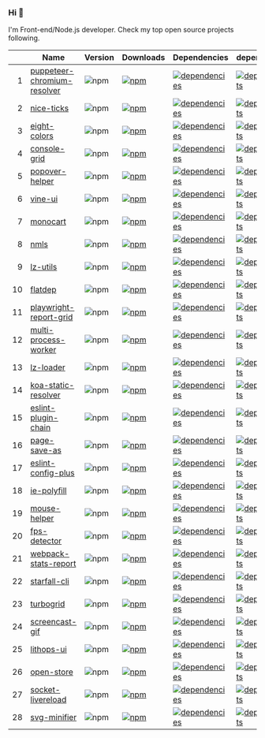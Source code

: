 ### Hi 👋

I'm Front-end/Node.js developer. Check my top open source projects following.

|  |Name                          |Version|Downloads|Dependencies|dependents
|-:|------------------------------|-------|---------|------------|----------
| 1|[puppeteer-chromium-resolver](https://github.com/cenfun/puppeteer-chromium-resolver)|![npm](https://img.shields.io/npm/v/puppeteer-chromium-resolver)|[![npm](https://img.shields.io/npm/dw/puppeteer-chromium-resolver)](https://www.npmjs.com/package/puppeteer-chromium-resolver)|[![dependencies](https://img.shields.io/librariesio/github/cenfun/puppeteer-chromium-resolver)](https://github.com/cenfun/puppeteer-chromium-resolver/network/dependencies)|[![dependents](https://img.shields.io/librariesio/dependents/npm/puppeteer-chromium-resolver)](https://github.com/cenfun/puppeteer-chromium-resolver/network/dependents)
| 2|[nice-ticks](https://github.com/cenfun/nice-ticks)|![npm](https://img.shields.io/npm/v/nice-ticks)|[![npm](https://img.shields.io/npm/dw/nice-ticks)](https://www.npmjs.com/package/nice-ticks)|[![dependencies](https://img.shields.io/librariesio/github/cenfun/nice-ticks)](https://github.com/cenfun/nice-ticks/network/dependencies)|[![dependents](https://img.shields.io/librariesio/dependents/npm/nice-ticks)](https://github.com/cenfun/nice-ticks/network/dependents)
| 3|[eight-colors](https://github.com/cenfun/eight-colors)|![npm](https://img.shields.io/npm/v/eight-colors)|[![npm](https://img.shields.io/npm/dw/eight-colors)](https://www.npmjs.com/package/eight-colors)|[![dependencies](https://img.shields.io/librariesio/github/cenfun/eight-colors)](https://github.com/cenfun/eight-colors/network/dependencies)|[![dependents](https://img.shields.io/librariesio/dependents/npm/eight-colors)](https://github.com/cenfun/eight-colors/network/dependents)
| 4|[console-grid](https://github.com/cenfun/console-grid)|![npm](https://img.shields.io/npm/v/console-grid)|[![npm](https://img.shields.io/npm/dw/console-grid)](https://www.npmjs.com/package/console-grid)|[![dependencies](https://img.shields.io/librariesio/github/cenfun/console-grid)](https://github.com/cenfun/console-grid/network/dependencies)|[![dependents](https://img.shields.io/librariesio/dependents/npm/console-grid)](https://github.com/cenfun/console-grid/network/dependents)
| 5|[popover-helper](https://github.com/cenfun/popover-helper)|![npm](https://img.shields.io/npm/v/popover-helper)|[![npm](https://img.shields.io/npm/dw/popover-helper)](https://www.npmjs.com/package/popover-helper)|[![dependencies](https://img.shields.io/librariesio/github/cenfun/popover-helper)](https://github.com/cenfun/popover-helper/network/dependencies)|[![dependents](https://img.shields.io/librariesio/dependents/npm/popover-helper)](https://github.com/cenfun/popover-helper/network/dependents)
| 6|[vine-ui](https://github.com/cenfun/vine-ui)|![npm](https://img.shields.io/npm/v/vine-ui)|[![npm](https://img.shields.io/npm/dw/vine-ui)](https://www.npmjs.com/package/vine-ui)|[![dependencies](https://img.shields.io/librariesio/github/cenfun/vine-ui)](https://github.com/cenfun/vine-ui/network/dependencies)|[![dependents](https://img.shields.io/librariesio/dependents/npm/vine-ui)](https://github.com/cenfun/vine-ui/network/dependents)
| 7|[monocart](https://github.com/cenfun/monocart)|![npm](https://img.shields.io/npm/v/monocart)|[![npm](https://img.shields.io/npm/dw/monocart)](https://www.npmjs.com/package/monocart)|[![dependencies](https://img.shields.io/librariesio/github/cenfun/monocart)](https://github.com/cenfun/monocart/network/dependencies)|[![dependents](https://img.shields.io/librariesio/dependents/npm/monocart)](https://github.com/cenfun/monocart/network/dependents)
| 8|[nmls](https://github.com/cenfun/nmls)|![npm](https://img.shields.io/npm/v/nmls)|[![npm](https://img.shields.io/npm/dw/nmls)](https://www.npmjs.com/package/nmls)|[![dependencies](https://img.shields.io/librariesio/github/cenfun/nmls)](https://github.com/cenfun/nmls/network/dependencies)|[![dependents](https://img.shields.io/librariesio/dependents/npm/nmls)](https://github.com/cenfun/nmls/network/dependents)
| 9|[lz-utils](https://github.com/cenfun/lz-utils)|![npm](https://img.shields.io/npm/v/lz-utils)|[![npm](https://img.shields.io/npm/dw/lz-utils)](https://www.npmjs.com/package/lz-utils)|[![dependencies](https://img.shields.io/librariesio/github/cenfun/lz-utils)](https://github.com/cenfun/lz-utils/network/dependencies)|[![dependents](https://img.shields.io/librariesio/dependents/npm/lz-utils)](https://github.com/cenfun/lz-utils/network/dependents)
|10|[flatdep](https://github.com/cenfun/flatdep)|![npm](https://img.shields.io/npm/v/flatdep)|[![npm](https://img.shields.io/npm/dw/flatdep)](https://www.npmjs.com/package/flatdep)|[![dependencies](https://img.shields.io/librariesio/github/cenfun/flatdep)](https://github.com/cenfun/flatdep/network/dependencies)|[![dependents](https://img.shields.io/librariesio/dependents/npm/flatdep)](https://github.com/cenfun/flatdep/network/dependents)
|11|[playwright-report-grid](https://github.com/cenfun/playwright-report-grid)|![npm](https://img.shields.io/npm/v/playwright-report-grid)|[![npm](https://img.shields.io/npm/dw/playwright-report-grid)](https://www.npmjs.com/package/playwright-report-grid)|[![dependencies](https://img.shields.io/librariesio/github/cenfun/playwright-report-grid)](https://github.com/cenfun/playwright-report-grid/network/dependencies)|[![dependents](https://img.shields.io/librariesio/dependents/npm/playwright-report-grid)](https://github.com/cenfun/playwright-report-grid/network/dependents)
|12|[multi-process-worker](https://github.com/cenfun/multi-process-worker)|![npm](https://img.shields.io/npm/v/multi-process-worker)|[![npm](https://img.shields.io/npm/dw/multi-process-worker)](https://www.npmjs.com/package/multi-process-worker)|[![dependencies](https://img.shields.io/librariesio/github/cenfun/multi-process-worker)](https://github.com/cenfun/multi-process-worker/network/dependencies)|[![dependents](https://img.shields.io/librariesio/dependents/npm/multi-process-worker)](https://github.com/cenfun/multi-process-worker/network/dependents)
|13|[lz-loader](https://github.com/cenfun/lz-loader)|![npm](https://img.shields.io/npm/v/lz-loader)|[![npm](https://img.shields.io/npm/dw/lz-loader)](https://www.npmjs.com/package/lz-loader)|[![dependencies](https://img.shields.io/librariesio/github/cenfun/lz-loader)](https://github.com/cenfun/lz-loader/network/dependencies)|[![dependents](https://img.shields.io/librariesio/dependents/npm/lz-loader)](https://github.com/cenfun/lz-loader/network/dependents)
|14|[koa-static-resolver](https://github.com/cenfun/koa-static-resolver)|![npm](https://img.shields.io/npm/v/koa-static-resolver)|[![npm](https://img.shields.io/npm/dw/koa-static-resolver)](https://www.npmjs.com/package/koa-static-resolver)|[![dependencies](https://img.shields.io/librariesio/github/cenfun/koa-static-resolver)](https://github.com/cenfun/koa-static-resolver/network/dependencies)|[![dependents](https://img.shields.io/librariesio/dependents/npm/koa-static-resolver)](https://github.com/cenfun/koa-static-resolver/network/dependents)
|15|[eslint-plugin-chain](https://github.com/cenfun/eslint-plugin-chain)|![npm](https://img.shields.io/npm/v/eslint-plugin-chain)|[![npm](https://img.shields.io/npm/dw/eslint-plugin-chain)](https://www.npmjs.com/package/eslint-plugin-chain)|[![dependencies](https://img.shields.io/librariesio/github/cenfun/eslint-plugin-chain)](https://github.com/cenfun/eslint-plugin-chain/network/dependencies)|[![dependents](https://img.shields.io/librariesio/dependents/npm/eslint-plugin-chain)](https://github.com/cenfun/eslint-plugin-chain/network/dependents)
|16|[page-save-as](https://github.com/cenfun/page-save-as)|![npm](https://img.shields.io/npm/v/page-save-as)|[![npm](https://img.shields.io/npm/dw/page-save-as)](https://www.npmjs.com/package/page-save-as)|[![dependencies](https://img.shields.io/librariesio/github/cenfun/page-save-as)](https://github.com/cenfun/page-save-as/network/dependencies)|[![dependents](https://img.shields.io/librariesio/dependents/npm/page-save-as)](https://github.com/cenfun/page-save-as/network/dependents)
|17|[eslint-config-plus](https://github.com/cenfun/eslint-config-plus)|![npm](https://img.shields.io/npm/v/eslint-config-plus)|[![npm](https://img.shields.io/npm/dw/eslint-config-plus)](https://www.npmjs.com/package/eslint-config-plus)|[![dependencies](https://img.shields.io/librariesio/github/cenfun/eslint-config-plus)](https://github.com/cenfun/eslint-config-plus/network/dependencies)|[![dependents](https://img.shields.io/librariesio/dependents/npm/eslint-config-plus)](https://github.com/cenfun/eslint-config-plus/network/dependents)
|18|[ie-polyfill](https://github.com/cenfun/ie-polyfill)|![npm](https://img.shields.io/npm/v/ie-polyfill)|[![npm](https://img.shields.io/npm/dw/ie-polyfill)](https://www.npmjs.com/package/ie-polyfill)|[![dependencies](https://img.shields.io/librariesio/github/cenfun/ie-polyfill)](https://github.com/cenfun/ie-polyfill/network/dependencies)|[![dependents](https://img.shields.io/librariesio/dependents/npm/ie-polyfill)](https://github.com/cenfun/ie-polyfill/network/dependents)
|19|[mouse-helper](https://github.com/cenfun/mouse-helper)|![npm](https://img.shields.io/npm/v/mouse-helper)|[![npm](https://img.shields.io/npm/dw/mouse-helper)](https://www.npmjs.com/package/mouse-helper)|[![dependencies](https://img.shields.io/librariesio/github/cenfun/mouse-helper)](https://github.com/cenfun/mouse-helper/network/dependencies)|[![dependents](https://img.shields.io/librariesio/dependents/npm/mouse-helper)](https://github.com/cenfun/mouse-helper/network/dependents)
|20|[fps-detector](https://github.com/cenfun/fps-detector)|![npm](https://img.shields.io/npm/v/fps-detector)|[![npm](https://img.shields.io/npm/dw/fps-detector)](https://www.npmjs.com/package/fps-detector)|[![dependencies](https://img.shields.io/librariesio/github/cenfun/fps-detector)](https://github.com/cenfun/fps-detector/network/dependencies)|[![dependents](https://img.shields.io/librariesio/dependents/npm/fps-detector)](https://github.com/cenfun/fps-detector/network/dependents)
|21|[webpack-stats-report](https://github.com/cenfun/webpack-stats-report)|![npm](https://img.shields.io/npm/v/webpack-stats-report)|[![npm](https://img.shields.io/npm/dw/webpack-stats-report)](https://www.npmjs.com/package/webpack-stats-report)|[![dependencies](https://img.shields.io/librariesio/github/cenfun/webpack-stats-report)](https://github.com/cenfun/webpack-stats-report/network/dependencies)|[![dependents](https://img.shields.io/librariesio/dependents/npm/webpack-stats-report)](https://github.com/cenfun/webpack-stats-report/network/dependents)
|22|[starfall-cli](https://github.com/cenfun/starfall-cli)|![npm](https://img.shields.io/npm/v/starfall-cli)|[![npm](https://img.shields.io/npm/dw/starfall-cli)](https://www.npmjs.com/package/starfall-cli)|[![dependencies](https://img.shields.io/librariesio/github/cenfun/starfall-cli)](https://github.com/cenfun/starfall-cli/network/dependencies)|[![dependents](https://img.shields.io/librariesio/dependents/npm/starfall-cli)](https://github.com/cenfun/starfall-cli/network/dependents)
|23|[turbogrid](https://github.com/cenfun/turbogrid)|![npm](https://img.shields.io/npm/v/turbogrid)|[![npm](https://img.shields.io/npm/dw/turbogrid)](https://www.npmjs.com/package/turbogrid)|[![dependencies](https://img.shields.io/librariesio/github/cenfun/turbogrid)](https://github.com/cenfun/turbogrid/network/dependencies)|[![dependents](https://img.shields.io/librariesio/dependents/npm/turbogrid)](https://github.com/cenfun/turbogrid/network/dependents)
|24|[screencast-gif](https://github.com/cenfun/screencast-gif)|![npm](https://img.shields.io/npm/v/screencast-gif)|[![npm](https://img.shields.io/npm/dw/screencast-gif)](https://www.npmjs.com/package/screencast-gif)|[![dependencies](https://img.shields.io/librariesio/github/cenfun/screencast-gif)](https://github.com/cenfun/screencast-gif/network/dependencies)|[![dependents](https://img.shields.io/librariesio/dependents/npm/screencast-gif)](https://github.com/cenfun/screencast-gif/network/dependents)
|25|[lithops-ui](https://github.com/cenfun/lithops-ui)|![npm](https://img.shields.io/npm/v/lithops-ui)|[![npm](https://img.shields.io/npm/dw/lithops-ui)](https://www.npmjs.com/package/lithops-ui)|[![dependencies](https://img.shields.io/librariesio/github/cenfun/lithops-ui)](https://github.com/cenfun/lithops-ui/network/dependencies)|[![dependents](https://img.shields.io/librariesio/dependents/npm/lithops-ui)](https://github.com/cenfun/lithops-ui/network/dependents)
|26|[open-store](https://github.com/cenfun/open-store)|![npm](https://img.shields.io/npm/v/open-store)|[![npm](https://img.shields.io/npm/dw/open-store)](https://www.npmjs.com/package/open-store)|[![dependencies](https://img.shields.io/librariesio/github/cenfun/open-store)](https://github.com/cenfun/open-store/network/dependencies)|[![dependents](https://img.shields.io/librariesio/dependents/npm/open-store)](https://github.com/cenfun/open-store/network/dependents)
|27|[socket-livereload](https://github.com/cenfun/socket-livereload)|![npm](https://img.shields.io/npm/v/socket-livereload)|[![npm](https://img.shields.io/npm/dw/socket-livereload)](https://www.npmjs.com/package/socket-livereload)|[![dependencies](https://img.shields.io/librariesio/github/cenfun/socket-livereload)](https://github.com/cenfun/socket-livereload/network/dependencies)|[![dependents](https://img.shields.io/librariesio/dependents/npm/socket-livereload)](https://github.com/cenfun/socket-livereload/network/dependents)
|28|[svg-minifier](https://github.com/cenfun/svg-minifier)|![npm](https://img.shields.io/npm/v/svg-minifier)|[![npm](https://img.shields.io/npm/dw/svg-minifier)](https://www.npmjs.com/package/svg-minifier)|[![dependencies](https://img.shields.io/librariesio/github/cenfun/svg-minifier)](https://github.com/cenfun/svg-minifier/network/dependencies)|[![dependents](https://img.shields.io/librariesio/dependents/npm/svg-minifier)](https://github.com/cenfun/svg-minifier/network/dependents)